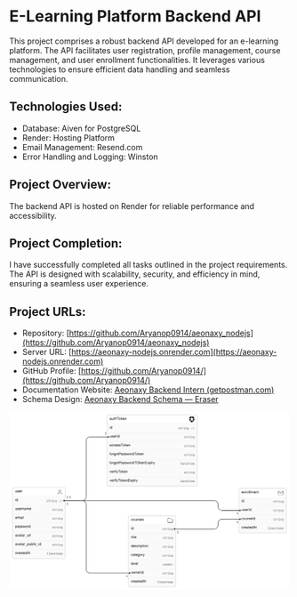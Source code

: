 # E-Learning Platform Backend API

This project comprises a robust backend API developed for an e-learning platform. The API facilitates user registration, profile management, course management, and user enrollment functionalities. It leverages various technologies to ensure efficient data handling and seamless communication.

## Technologies Used:

- Database: Aiven for PostgreSQL
- Render: Hosting Platform
- Email Management: Resend.com
- Error Handling and Logging: Winston

## Project Overview:

The backend API is hosted on Render for reliable performance and accessibility.

## Project Completion:

I have successfully completed all tasks outlined in the project requirements. The API is designed with scalability, security, and efficiency in mind, ensuring a seamless user experience.

## Project URLs:

- Repository: [https://github.com/Aryanop0914/aeonaxy_nodejs](https://github.com/Aryanop0914/aeonaxy_nodejs)
- Server URL: [https://aeonaxy-nodejs.onrender.com](https://aeonaxy-nodejs.onrender.com)
- GitHub Profile: [https://github.com/Aryanop0914/](https://github.com/Aryanop0914/)
- Documentation Website: [Aeonaxy Backend Intern (getpostman.com)](https://documenter.getpostman.com/view/1234567/TVRkZK2E)
- Schema Design: [Aeonaxy Backend Schema — Eraser](https://app.eraser.io/workspace/6QhpTPxKGDtvjYn2hQ3w)

![ER Diagram Model](./public/model.png)
